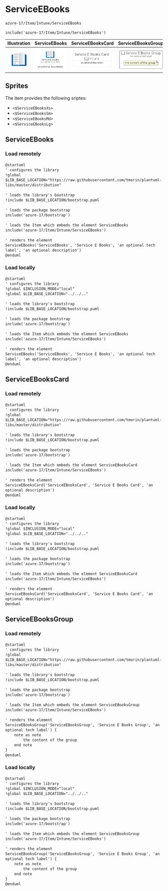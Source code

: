 # ServiceEBooks


```text
azure-17/Item/Intune/ServiceEBooks
```

```text
include('azure-17/Item/Intune/ServiceEBooks')
```



| Illustration | ServiceEBooks | ServiceEBooksCard | ServiceEBooksGroup |
| :---: | :---: | :---: | :---: |
| ![illustration for Illustration](../../../azure-17/Item/Intune/ServiceEBooks.png) | ![illustration for ServiceEBooks](../../../azure-17/Item/Intune/ServiceEBooks.Local.png) | ![illustration for ServiceEBooksCard](../../../azure-17/Item/Intune/ServiceEBooksCard.Local.png) | ![illustration for ServiceEBooksGroup](../../../azure-17/Item/Intune/ServiceEBooksGroup.Local.png) |



## Sprites
The item provides the following sriptes:

- `<$ServiceEBooksXs>`
- `<$ServiceEBooksSm>`
- `<$ServiceEBooksMd>`
- `<$ServiceEBooksLg>`





## ServiceEBooks

### Load remotely
```plantuml
@startuml
' configures the library
!global $LIB_BASE_LOCATION="https://raw.githubusercontent.com/tmorin/plantuml-libs/master/distribution"

' loads the library's bootstrap
!include $LIB_BASE_LOCATION/bootstrap.puml

' loads the package bootstrap
include('azure-17/bootstrap')

' loads the Item which embeds the element ServiceEBooks
include('azure-17/Item/Intune/ServiceEBooks')

' renders the element
ServiceEBooks('ServiceEBooks', 'Service E Books', 'an optional tech label', 'an optional description')
@enduml
```

### Load locally
```plantuml
@startuml
' configures the library
!global $INCLUSION_MODE="local"
!global $LIB_BASE_LOCATION="../../.."

' loads the library's bootstrap
!include $LIB_BASE_LOCATION/bootstrap.puml

' loads the package bootstrap
include('azure-17/bootstrap')

' loads the Item which embeds the element ServiceEBooks
include('azure-17/Item/Intune/ServiceEBooks')

' renders the element
ServiceEBooks('ServiceEBooks', 'Service E Books', 'an optional tech label', 'an optional description')
@enduml
```

## ServiceEBooksCard

### Load remotely
```plantuml
@startuml
' configures the library
!global $LIB_BASE_LOCATION="https://raw.githubusercontent.com/tmorin/plantuml-libs/master/distribution"

' loads the library's bootstrap
!include $LIB_BASE_LOCATION/bootstrap.puml

' loads the package bootstrap
include('azure-17/bootstrap')

' loads the Item which embeds the element ServiceEBooksCard
include('azure-17/Item/Intune/ServiceEBooks')

' renders the element
ServiceEBooksCard('ServiceEBooksCard', 'Service E Books Card', 'an optional description')
@enduml
```

### Load locally
```plantuml
@startuml
' configures the library
!global $INCLUSION_MODE="local"
!global $LIB_BASE_LOCATION="../../.."

' loads the library's bootstrap
!include $LIB_BASE_LOCATION/bootstrap.puml

' loads the package bootstrap
include('azure-17/bootstrap')

' loads the Item which embeds the element ServiceEBooksCard
include('azure-17/Item/Intune/ServiceEBooks')

' renders the element
ServiceEBooksCard('ServiceEBooksCard', 'Service E Books Card', 'an optional description')
@enduml
```

## ServiceEBooksGroup

### Load remotely
```plantuml
@startuml
' configures the library
!global $LIB_BASE_LOCATION="https://raw.githubusercontent.com/tmorin/plantuml-libs/master/distribution"

' loads the library's bootstrap
!include $LIB_BASE_LOCATION/bootstrap.puml

' loads the package bootstrap
include('azure-17/bootstrap')

' loads the Item which embeds the element ServiceEBooksGroup
include('azure-17/Item/Intune/ServiceEBooks')

' renders the element
ServiceEBooksGroup('ServiceEBooksGroup', 'Service E Books Group', 'an optional tech label') {
    note as note
        the content of the group
    end note
}
@enduml
```

### Load locally
```plantuml
@startuml
' configures the library
!global $INCLUSION_MODE="local"
!global $LIB_BASE_LOCATION="../../.."

' loads the library's bootstrap
!include $LIB_BASE_LOCATION/bootstrap.puml

' loads the package bootstrap
include('azure-17/bootstrap')

' loads the Item which embeds the element ServiceEBooksGroup
include('azure-17/Item/Intune/ServiceEBooks')

' renders the element
ServiceEBooksGroup('ServiceEBooksGroup', 'Service E Books Group', 'an optional tech label') {
    note as note
        the content of the group
    end note
}
@enduml
```

